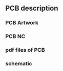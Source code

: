 ## PCB description  
  
  ### PCB Artwork  
    
  ### PCB NC  
    
  ### pdf files of PCB  
    
  ### schematic
